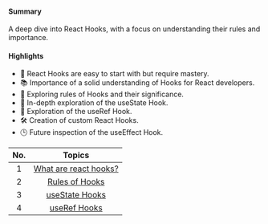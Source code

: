 #### Summary

A deep dive into React Hooks, with a focus on understanding their rules and importance.

#### Highlights

- 🧩 React Hooks are easy to start with but require mastery.
- 📚 Importance of a solid understanding of Hooks for React developers.
- 📖 Exploring rules of Hooks and their significance.
- 🧬 In-depth exploration of the useState Hook.
- 📌 Exploration of the useRef Hook.
- 🛠️ Creation of custom React Hooks.
- 🕒 Future inspection of the useEffect Hook.

| **No.** |                     **Topics**                      |
| :-----: | :-------------------------------------------------: |
|    1    | [What are react hooks? ](./What_are_react_hooks.md) |
|    2    |     [Rules of Hooks ](./Rules%20of%20Hooks.md)      |
|    3    |       [useState Hooks ](./useState%20Hook.md)       |
|    4    |         [useRef Hooks ](./useRef%20Hook.md)         |
